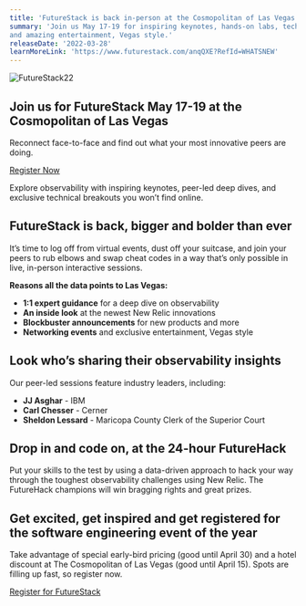 ```yaml
---
title: 'FutureStack is back in-person at the Cosmopolitan of Las Vegas' 
summary: 'Join us May 17-19 for inspiring keynotes, hands-on labs, technical breakouts, 
and amazing entertainment, Vegas style.' 
releaseDate: '2022-03-28' 
learnMoreLink: 'https://www.futurestack.com/anqQXE?RefId=WHATSNEW' 
---
```


![FutureStack22](./images/FutureStack.jpg "FutureStack22")


## Join us for FutureStack May 17-19 at the Cosmopolitan of Las Vegas

Reconnect face-to-face and find out what your most innovative peers are doing.

[Register Now](https://www.futurestack.com/anqQXE?RefId=WHATSNEW)

Explore observability with inspiring keynotes, peer-led deep dives, and exclusive technical breakouts you won’t find online.

## FutureStack is back, bigger and bolder than ever

It’s time to log off from virtual events, dust off your suitcase, and join your peers to rub elbows and swap cheat codes in a way that’s only possible in live, in-person interactive sessions. 

**Reasons all the data points to Las Vegas:**
* **1:1 expert guidance** for a deep dive on observability
* **An inside look** at the newest New Relic innovations
* **Blockbuster announcements** for new products and more
* **Networking events** and exclusive entertainment, Vegas style

## Look who’s sharing their observability insights
Our peer-led sessions feature industry leaders, including:
* **JJ Asghar** - IBM
* **Carl Chesser** - Cerner 
* **Sheldon Lessard** - Maricopa County Clerk of the Superior Court

## Drop in and code on, at the 24-hour FutureHack 

Put your skills to the test by using a data-driven approach to hack your way through the toughest observability challenges using New Relic. The FutureHack champions will win bragging rights and great prizes. 

## Get excited, get inspired and get registered for the software engineering event of the year

Take advantage of special early-bird pricing (good until April 30) and a hotel discount at The Cosmopolitan of Las Vegas (good until April 15). Spots are filling up fast, so register now. 

[Register for FutureStack](https://www.futurestack.com/anqQXE?RefId=WHATSNEW)
